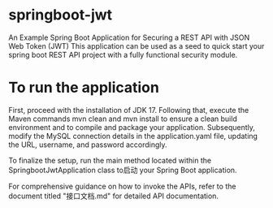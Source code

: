 # springboot-jwt
An Example Spring Boot Application for Securing a REST API with JSON Web Token (JWT)
This application can be used as a seed to quick start your spring boot REST API project with a fully functional security module.

# To run the application
First, proceed with the installation of JDK 17. Following that, execute the Maven commands mvn clean and mvn install to ensure a clean build environment and to compile and package your application. Subsequently, modify the MySQL connection details in the application.yaml file, updating the URL, username, and password accordingly.

To finalize the setup, run the main method located within the SpringbootJwtApplication class to启动 your Spring Boot application.

For comprehensive guidance on how to invoke the APIs, refer to the document titled "接口文档.md" for detailed API documentation.